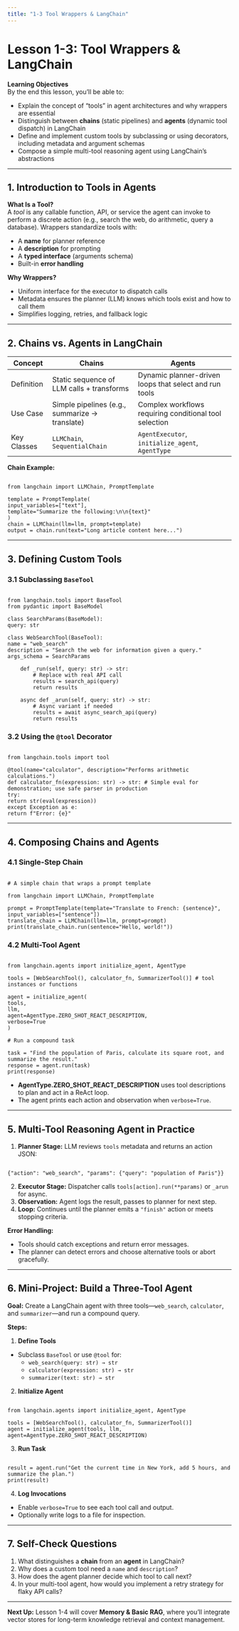 ```yaml
---
title: "1-3 Tool Wrappers & LangChain"
---
```


# Lesson 1-3: Tool Wrappers & LangChain

**Learning Objectives**  
By the end this lesson, you’ll be able to:

- Explain the concept of “tools” in agent architectures and why wrappers are essential
- Distinguish between **chains** (static pipelines) and **agents** (dynamic tool dispatch) in LangChain
- Define and implement custom tools by subclassing or using decorators, including metadata and argument schemas
- Compose a simple multi-tool reasoning agent using LangChain’s abstractions

---

## 1. Introduction to Tools in Agents

**What Is a Tool?**  
A _tool_ is any callable function, API, or service the agent can invoke to perform a discrete action (e.g., search the web, do arithmetic, query a database). Wrappers standardize tools with:

- A **name** for planner reference
- A **description** for prompting
- A **typed interface** (arguments schema)
- Built-in **error handling**

**Why Wrappers?**

- Uniform interface for the executor to dispatch calls
- Metadata ensures the planner (LLM) knows which tools exist and how to call them
- Simplifies logging, retries, and fallback logic

---

## 2. Chains vs. Agents in LangChain

| Concept     | Chains                                         | Agents                                                 |
| ----------- | ---------------------------------------------- | ------------------------------------------------------ |
| Definition  | Static sequence of LLM calls + transforms      | Dynamic planner-driven loops that select and run tools |
| Use Case    | Simple pipelines (e.g., summarize → translate) | Complex workflows requiring conditional tool selection |
| Key Classes | `LLMChain`, `SequentialChain`                  | `AgentExecutor`, `initialize_agent`, `AgentType`       |

**Chain Example:**
```

from langchain import LLMChain, PromptTemplate

template = PromptTemplate(
input_variables=["text"],
template="Summarize the following:\n\n{text}"
)
chain = LLMChain(llm=llm, prompt=template)
output = chain.run(text="Long article content here...")

```

---

## 3. Defining Custom Tools

### 3.1 Subclassing `BaseTool`

```

from langchain.tools import BaseTool
from pydantic import BaseModel

class SearchParams(BaseModel):
query: str

class WebSearchTool(BaseTool):
name = "web_search"
description = "Search the web for information given a query."
args_schema = SearchParams

    def _run(self, query: str) -> str:
        # Replace with real API call
        results = search_api(query)
        return results

    async def _arun(self, query: str) -> str:
        # Async variant if needed
        results = await async_search_api(query)
        return results

```

### 3.2 Using the `@tool` Decorator

```

from langchain.tools import tool

@tool(name="calculator", description="Performs arithmetic calculations.")
def calculator_fn(expression: str) -> str: # Simple eval for demonstration; use safe parser in production
try:
return str(eval(expression))
except Exception as e:
return f"Error: {e}"

```

---

## 4. Composing Chains and Agents

### 4.1 Single-Step Chain

```

# A simple chain that wraps a prompt template

from langchain import LLMChain, PromptTemplate

prompt = PromptTemplate(template="Translate to French: {sentence}", input_variables=["sentence"])
translate_chain = LLMChain(llm=llm, prompt=prompt)
print(translate_chain.run(sentence="Hello, world!"))

```

### 4.2 Multi-Tool Agent

```

from langchain.agents import initialize_agent, AgentType

tools = [WebSearchTool(), calculator_fn, SummarizerTool()] # tool instances or functions

agent = initialize_agent(
tools,
llm,
agent=AgentType.ZERO_SHOT_REACT_DESCRIPTION,
verbose=True
)

# Run a compound task

task = "Find the population of Paris, calculate its square root, and summarize the result."
response = agent.run(task)
print(response)

```

- **AgentType.ZERO_SHOT_REACT_DESCRIPTION** uses tool descriptions to plan and act in a ReAct loop.
- The agent prints each action and observation when `verbose=True`.

---

## 5. Multi-Tool Reasoning Agent in Practice

1. **Planner Stage:** LLM reviews `tools` metadata and returns an action JSON:
```

{"action": "web_search", "params": {"query": "population of Paris"}}

```
2. **Executor Stage:** Dispatcher calls `tools[action].run(**params)` or `_arun` for async.
3. **Observation:** Agent logs the result, passes to planner for next step.
4. **Loop:** Continues until the planner emits a `"finish"` action or meets stopping criteria.

**Error Handling:**
- Tools should catch exceptions and return error messages.
- The planner can detect errors and choose alternative tools or abort gracefully.

---

## 6. Mini-Project: Build a Three-Tool Agent

**Goal:** Create a LangChain agent with three tools—`web_search`, `calculator`, and `summarizer`—and run a compound query.

**Steps:**

1. **Define Tools**
- Subclass `BaseTool` or use `@tool` for:
  - `web_search(query: str) → str`
  - `calculator(expression: str) → str`
  - `summarizer(text: str) → str`

2. **Initialize Agent**
```

from langchain.agents import initialize_agent, AgentType

tools = [WebSearchTool(), calculator_fn, SummarizerTool()]
agent = initialize_agent(tools, llm, agent=AgentType.ZERO_SHOT_REACT_DESCRIPTION)

```

3. **Run Task**
```

result = agent.run("Get the current time in New York, add 5 hours, and summarize the plan.")
print(result)

```

4. **Log Invocations**
- Enable `verbose=True` to see each tool call and output.
- Optionally write logs to a file for inspection.

---

## 7. Self-Check Questions

1. What distinguishes a **chain** from an **agent** in LangChain?
2. Why does a custom tool need a `name` and `description`?
3. How does the agent planner decide which tool to call next?
4. In your multi-tool agent, how would you implement a retry strategy for flaky API calls?

---

**Next Up:**
Lesson 1-4 will cover **Memory & Basic RAG**, where you’ll integrate vector stores for long-term knowledge retrieval and context management.
```
